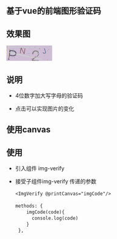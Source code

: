 ## 基于vue的前端图形验证码

## 效果图

![效果图](./src/img/img.png)

## 说明

* 4位数字加大写字母的验证码

* 点击可以实现图片的变化

## 使用canvas

## 使用

* 引入组件 img-verify

* 接受子组件img-verify 传递的参数

      <ImgVerify @printCanvas="imgCode"/>
  
      methods: {
          imgCode(code){
            console.log(code)
          }
       },
